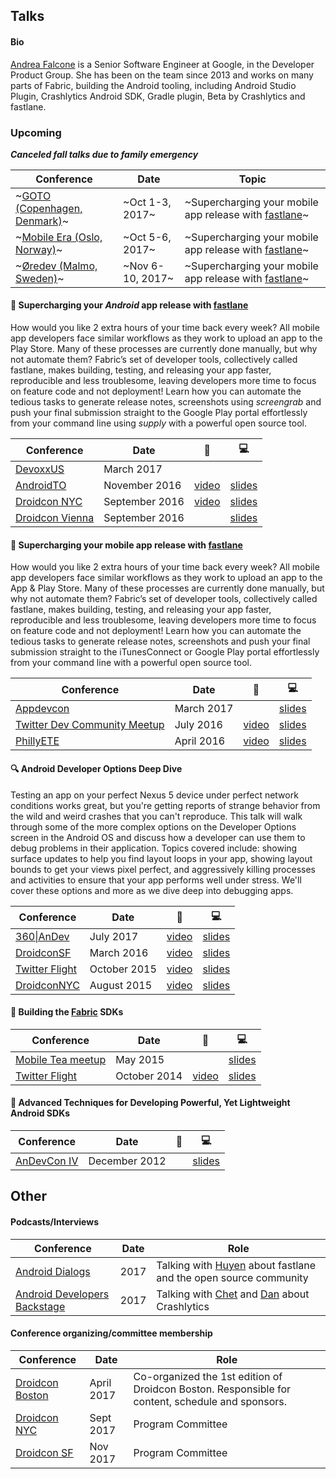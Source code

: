 ## Talks

#### Bio
[Andrea Falcone](https://twitter.com/asfalcone) is a Senior Software Engineer at Google, in the Developer Product Group. She has been on the team since 2013 and works on many parts of Fabric, building the Android tooling, including Android Studio Plugin, Crashlytics Android SDK, Gradle plugin, Beta by Crashlytics and fastlane.

### Upcoming
***Canceled fall talks due to family emergency***

Conference | Date | Topic
--------|------|--------
~[GOTO (Copenhagen, Denmark)](https://gotocph.com/2017/sessions/155)~ | ~Oct 1-3, 2017~|  ~Supercharging your mobile app release with [fastlane](https://fastlane.tools/)~
~[Mobile Era (Oslo, Norway)](https://mobileera.rocks/speakers/202/)~ | ~Oct 5-6, 2017~|  ~Supercharging your mobile app release with [fastlane](https://fastlane.tools/)~
~[Øredev (Malmo, Sweden)](http://www.oredev.org/2017/sessions/supercharging-your-mobile-app-release-with-fastlane)~ | ~Nov 6-10, 2017~ | ~Supercharging your mobile app release with [fastlane](https://fastlane.tools/)~


#### 🚀 Supercharging your _Android_ app release with [fastlane](https://fastlane.tools/)
How would you like 2 extra hours of your time back every week? All mobile app developers face similar workflows as they work to upload an app to the Play Store. Many of these processes are currently done manually, but why not automate them? Fabric’s set of developer tools, collectively called fastlane, makes building, testing, and releasing your app faster, reproducible and less troublesome, leaving developers more time to focus on feature code and not deployment! Learn how you can automate the tedious tasks to generate release notes, screenshots using _screengrab_ and push your final submission straight to the Google Play portal effortlessly from your command line using _supply_ with a powerful open source tool.

Conference | Date | 🎥 | 💻
--------|------|--------|-------
[DevoxxUS](devoxx.us) | March 2017 | | 
[AndroidTO](androidto.com) | November 2016 | [video](https://www.youtube.com/watch?v=Nr5RHaQa3Uc)  | [slides](https://docs.google.com/presentation/d/1mrGImnooda4jX6z55YzIUb15w_-0hlvtzjCKA1nfNIg/pub?start=false&loop=false&delayms=3000)
[Droidcon NYC](http://droidcon.nyc/) | September 2016 | [video](https://www.youtube.com/watch?v=1Yg98k-MuQo) | [slides](https://docs.google.com/presentation/d/1mrGImnooda4jX6z55YzIUb15w_-0hlvtzjCKA1nfNIg/pub?start=false&loop=false&delayms=3000)
[Droidcon Vienna](https://droidcon.at/) | September 2016 | |[slides](https://docs.google.com/presentation/d/1mrGImnooda4jX6z55YzIUb15w_-0hlvtzjCKA1nfNIg/pub?start=false&loop=false&delayms=3000)


#### 🚀 Supercharging your mobile app release with [fastlane](https://fastlane.tools/)
How would you like 2 extra hours of your time back every week? All mobile app developers face similar workflows as they work to upload an app to the App & Play Store. Many of these processes are currently done manually, but why not automate them? Fabric’s set of developer tools, collectively called fastlane, makes building, testing, and releasing your app faster, reproducible and less troublesome, leaving developers more time to focus on feature code and not deployment! Learn how you can automate the tedious tasks to generate release notes, screenshots and push your final submission straight to the iTunesConnect or Google Play portal effortlessly from your command line with a powerful open source tool.

Conference | Date | 🎥 | 💻
--------|------|--------|-------
[Appdevcon](www.appdevcon.nl)| March 2017 | | [slides](https://drive.google.com/open?id=0B1kX3B0jm6aVTFlIQ3JqUVRlMDQ)
[Twitter Dev Community Meetup](http://www.meetup.com/Boston-Twitter-Developer-Community/events/232247449/) | July 2016 | [video](https://www.youtube.com/watch?v=oN16DO-jxEQ)| [slides](/slides/phillyETE-fastlane-afalcone-pdf.pdf) 
[PhillyETE](http://2016.phillyemergingtech.com/) | April 2016 | [video](http://chariotsolutions.com/screencast/philly-ete-2016-5-andrea-falcone-supercharging-mobile-app-release-fastlane/) | [slides](/slides/phillyETE-fastlane-afalcone-pdf.pdf)

#### 🔍 Android Developer Options Deep Dive
Testing an app on your perfect Nexus 5 device under perfect network conditions works great, but you're getting reports of strange behavior from the wild and weird crashes that you can't reproduce. This talk will walk through some of the more complex options on the Developer Options screen in the Android OS and discuss how a developer can use them to debug problems in their application. Topics covered include: showing surface updates to help you find layout loops in your app, showing layout bounds to get your views pixel perfect, and aggressively killing processes and activities to ensure that your app performs well under stress. We'll cover these options and more as we dive deep into debugging apps.

Conference | Date | 🎥 | 💻
--------|------|--------|-------
[360\|AnDev](https://360andev.com) | July 2017 | [video](https://academy.realm.io/posts/360-andev-2017-andrea-falcone-android-developer-options-deep-dive/) |  [slides](https://drive.google.com/file/d/0B1kX3B0jm6aVLVdnTGZrcVU0YUE/view?usp=sharing)
[DroidconSF](http://sf.droidcon.com/) | March 2016 | [video](https://www.youtube.com/watch?v=TbiNM1ltawo) |  [slides](/slides/Andrea%20Falcone%20-%20Android%20Developer%20Options.pdf)
[Twitter Flight](https://dev.twitter.com/flight/2015) | October 2015 | [video](https://www.youtube.com/watch?v=Fmf9b2EqqIE) | [slides](/slides/Flight2015-Falcone_Andrea-Android_Developer_Options.pdf)
[DroidconNYC](http://nyc.droidcon.com/2015/) | August 2015 | [video](https://www.youtube.com/watch?v=r9kW3nIDdBY) | [slides](/slides/Andrea%20Falcone%20-%20Android%20Developer%20Options.pdf)

#### 🔨 Building the [Fabric](https://get.fabric.io/)  SDKs

Conference | Date | 🎥 | 💻
--------|------|--------|-------
[Mobile Tea meetup](http://www.meetup.com/mobiletea/events/221912647/) | May 2015 |  |  [slides](/slides/Designing_and_Building_SDKs_for_Android.pdf)
[Twitter Flight](https://dev.twitter.com/flight/2014) | October 2014 | [video](https://www.youtube.com/watch?v=3h7jQU1AOvw) |  [slides](/slides/Designing_and_Building_SDKs_for_Android.pdf)


#### 🎈 Advanced Techniques for Developing Powerful, Yet Lightweight Android SDKs

Conference | Date | 🎥 | 💻
--------|------|--------|-------
[AnDevCon IV](http://www.andevcon.com/) | December 2012 |  |  [slides](/slides/Advanced%20Techniques%20for%20Developing%20Powerful%2C%20Yet%20Lightweight%20Android%20SDKs%20-%20OLD.pdf)

## Other
#### Podcasts/Interviews
Conference | Date | Role
--------|------|--------
[Android Dialogs](https://www.youtube.com/watch?v=i1t5UqG43Oc) | 2017 | Talking with [Huyen](www.twitter.com/queencodemonkey) about fastlane and the open source community
[Android Developers Backstage](http://androidbackstage.blogspot.com/2017/10/episode-80-crash-talk.html) | 2017 | Talking with [Chet](www.twitter.com/chethaase) and [Dan](www.twitter.com/dsandler) about Crashlytics

#### Conference organizing/committee membership
Conference | Date | Role
--------|------|--------
[Droidcon Boston](http://www.droidcon-boston.com) | April 2017 | Co-organized the 1st edition of Droidcon Boston. Responsible for content, schedule and sponsors. 
[Droidcon NYC](http://droidcon.nyc/) | Sept 2017 | Program Committee
[Droidcon SF](https://sf.droidcon.com/) | Nov 2017 | Program Committee
